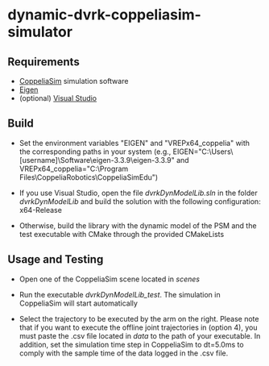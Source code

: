 # dynamic-dvrk-coppeliasim-simulator

## Requirements

- [CoppeliaSim](https://www.coppeliarobotics.com/) simulation software
- [Eigen](https://eigen.tuxfamily.org/index.php?title=Main_Page)
- (optional) [Visual Studio](https://visualstudio.microsoft.com/)

## Build

- Set the environment variables "EIGEN" and "VREPx64_coppelia" with the corresponding paths in your system (e.g., EIGEN="C:\\Users\\[username]\\Software\\eigen-3.3.9\\eigen-3.3.9" and VREPx64_coppelia="C:\\Program Files\\CoppeliaRobotics\\CoppeliaSimEdu")

- If you use Visual Studio, open the file _dvrkDynModelLib.sln_ in the folder _dvrkDynModelLib_ and build the solution with the following configuration: x64-Release 

- Otherwise, build the library with the dynamic model of the PSM and the test executable with CMake through the provided CMakeLists

## Usage and Testing

- Open one of the CoppeliaSim scene located in _scenes_

- Run the executable _dvrkDynModelLib\_test_. The simulation in CoppeliaSim will start automatically

- Select the trajectory to be executed by the arm on the right. Please note that if you want to execute the offline joint trajectories in (option 4), you must paste the .csv file located in _data_ to the path of your executable. In addition, set the simulation time step in CoppeliaSim to dt=5.0ms to comply with the sample time of the data logged in the .csv file.
 


